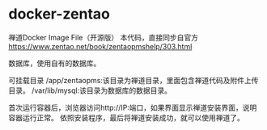# docker-zentao

禅道Docker Image File（开源版）
本代码，直接同步自官方 https://www.zentao.net/book/zentaopmshelp/303.html 

数据库，使用自有的数据库。

可挂载目录
/app/zentaopms:该目录为禅道目录，里面包含禅道代码及附件上传目录。
/var/lib/mysql:该目录为数据库的数据目录。

首次运行容器后，浏览器访问http://IP:端口，如果界面显示禅道安装界面，说明容器运行正常。
依照安装程序，最后将禅道安装成功，就可以使用禅道了。

